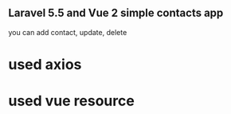 ## Laravel 5.5 and Vue 2 simple contacts app

you can add contact, update, delete

# used axios
# used vue resource